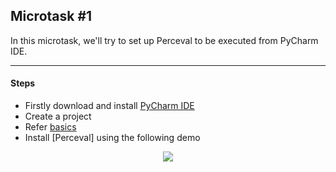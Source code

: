 ## Microtask #1

In this microtask, we'll try to set up Perceval to be executed from PyCharm IDE.

<hr>

#### Steps

- Firstly download and install [PyCharm IDE](https://www.jetbrains.com/pycharm/)
- Create a project
- Refer [basics](https://www.jetbrains.com/help/pycharm/essentials.html)
- Install [Perceval] using the following demo

<div align="center">
    <img src="./images/perceval_setup_run.gif">
</div>
